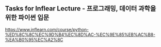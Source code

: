 ## Tasks for Inflear Lecture - 프로그래밍, 데이터 과학을 위한 파이썬 입문

https://www.inflearn.com/course/python-%ED%8C%8C%EC%9D%B4%EC%8D%AC-%EC%9E%85%EB%AC%B8-%EA%B0%95%EC%A2%8C